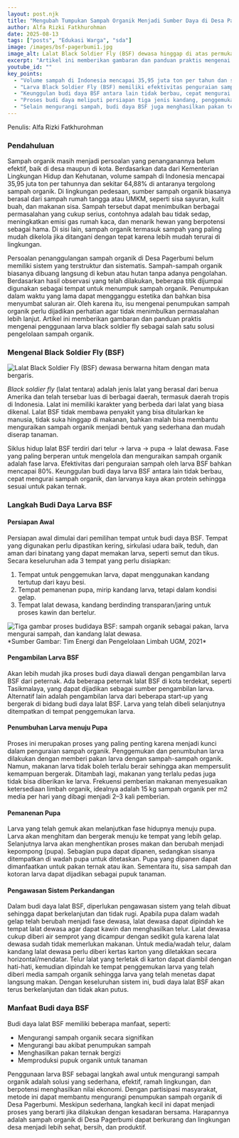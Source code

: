 ```yaml
---
layout: post.njk
title: "Mengubah Tumpukan Sampah Organik Menjadi Sumber Daya di Desa Pagerbumi"
author: Alfa Rizki Fatkhurohman
date: 2025-08-13
tags: ["posts", "Edukasi Warga", "sda"]
image: /images/bsf-pagerbumi1.jpg
image_alt: Lalat Black Soldier Fly (BSF) dewasa hinggap di atas permukaan kayu.
excerpt: "Artikel ini memberikan gambaran dan panduan praktis mengenai penggunaan larva black soldier fly sebagai salah satu solusi pengelolaan sampah organik, khususnya di Desa Pagerbumi."
youtube_id: ""
key_points:
  - "Volume sampah di Indonesia mencapai 35,95 juta ton per tahun dan sekitar 64,88% di antaranya adalah sampah organik."
  - "Larva Black Soldier Fly (BSF) memiliki efektivitas penguraian sampah hingga 80% dan tidak membawa penyakit."
  - "Keunggulan budi daya BSF antara lain tidak berbau, cepat mengurai sampah, dan larvanya kaya protein untuk pakan ternak."
  - "Proses budi daya meliputi persiapan tiga jenis kandang, penggemukan larva dengan sampah organik, pemanenan pupa, dan pengawasan siklus."
  - "Selain mengurangi sampah, budi daya BSF juga menghasilkan pakan ternak bergizi dan pupuk organik (kasgot)."
---
```

Penulis: Alfa Rizki Fatkhurohman

### Pendahuluan

Sampah organik masih menjadi persoalan yang penanganannya belum efektif, baik di desa maupun di kota. Berdasarkan data dari Kementerian Lingkungan Hidup dan Kehutanan, volume sampah di Indonesia mencapai 35,95 juta ton per tahunnya dan sekitar 64,88% di antaranya tergolong sampah organik. Di lingkungan pedesaan, sumber sampah organik biasanya berasal dari sampah rumah tangga atau UMKM, seperti sisa sayuran, kulit buah, dan makanan sisa. Sampah tersebut dapat menimbulkan berbagai permasalahan yang cukup serius, contohnya adalah bau tidak sedap, meningkatkan emisi gas rumah kaca, dan menarik hewan yang berpotensi sebagai hama. Di sisi lain, sampah organik termasuk sampah yang paling mudah dikelola jika ditangani dengan tepat karena lebih mudah terurai di lingkungan.

Persoalan penanggulangan sampah organik di Desa Pagerbumi belum memiliki sistem yang terstruktur dan sistematis. Sampah-sampah organik biasanya dibuang langsung di kebun atau hutan tanpa adanya pengolahan. Berdasarkan hasil observasi yang telah dilakukan, beberapa titik dijumpai digunakan sebagai tempat untuk menumpuk sampah organik. Penumpukan dalam waktu yang lama dapat mengganggu estetika dan bahkan bisa menyumbat saluran air. Oleh karena itu, isu mengenai penumpukan sampah organik perlu dijadikan perhatian agar tidak menimbulkan permasalahan lebih lanjut. Artikel ini memberikan gambaran dan panduan praktis mengenai penggunaan larva black soldier fly sebagai salah satu solusi pengelolaan sampah organik.

### Mengenal Black Soldier Fly (BSF)

<img title="Lalat Black Soldier Fly (BSF) Dewasa" alt="Lalat Black Soldier Fly (BSF) dewasa berwarna hitam dengan mata bergaris." src="/images/bsf-pagerbumi1.jpg">

*Black soldier fly* (lalat tentara) adalah jenis lalat yang berasal dari benua Amerika dan telah tersebar luas di berbagai daerah, termasuk daerah tropis di Indonesia. Lalat ini memiliki karakter yang berbeda dari lalat yang biasa dikenal. Lalat BSF tidak membawa penyakit yang bisa ditularkan ke manusia, tidak suka hinggap di makanan, bahkan malah bisa membantu menguraikan sampah organik menjadi bentuk yang sederhana dan mudah diserap tanaman.

Siklus hidup lalat BSF terdiri dari telur → larva → pupa → lalat dewasa. Fase yang paling berperan untuk mengelola dan menguraikan sampah organik adalah fase larva. Efektivitas dari penguraian sampah oleh larva BSF bahkan mencapai 80%. Keunggulan budi daya larva BSF antara lain tidak berbau, cepat mengurai sampah organik, dan larvanya kaya akan protein sehingga sesuai untuk pakan ternak.

### Langkah Budi Daya Larva BSF

#### Persiapan Awal
Persiapan awal dimulai dari pemilihan tempat untuk budi daya BSF. Tempat yang digunakan perlu dipastikan kering, sirkulasi udara baik, teduh, dan aman dari binatang yang dapat memakan larva, seperti semut dan tikus. Secara keseluruhan ada 3 tempat yang perlu disiapkan:
1. Tempat untuk penggemukan larva, dapat menggunakan kandang tertutup dari kayu besi.
2. Tempat pemanenan pupa, mirip kandang larva, tetapi dalam kondisi gelap.
3. Tempat lalat dewasa, kandang berdinding transparan/jaring untuk proses kawin dan bertelur.

<img title="Proses Budi Daya BSF" alt="Tiga gambar proses budidaya BSF: sampah organik sebagai pakan, larva mengurai sampah, dan kandang lalat dewasa." src="/images/bsf-pagerbumi2.jpg">
*Sumber Gambar: Tim Energi dan Pengelolaan Limbah UGM, 2021*

#### Pengambilan Larva BSF
Akan lebih mudah jika proses budi daya diawali dengan pengambilan larva BSF dari peternak. Ada beberapa peternak lalat BSF di kota terdekat, seperti Tasikmalaya, yang dapat dijadikan sebagai sumber pengambilan larva. Alternatif lain adalah pengambilan larva dari beberapa start-up yang bergerak di bidang budi daya lalat BSF. Larva yang telah dibeli selanjutnya ditempatkan di tempat penggemukan larva.

#### Penumbuhan Larva menuju Pupa
Proses ini merupakan proses yang paling penting karena menjadi kunci dalam penguraian sampah organik. Penggemukan dan penumbuhan larva dilakukan dengan memberi pakan larva dengan sampah-sampah organik. Namun, makanan larva tidak boleh terlalu berair sehingga akan mempersulit kemampuan bergerak. Ditambah lagi, makanan yang terlalu pedas juga tidak bisa diberikan ke larva. Frekuensi pemberian makanan menyesuaikan ketersediaan limbah organik, idealnya adalah 15 kg sampah organik per m2 media per hari yang dibagi menjadi 2–3 kali pemberian.

#### Pemanenan Pupa
Larva yang telah gemuk akan melanjutkan fase hidupnya menuju pupa. Larva akan menghitam dan bergerak menuju ke tempat yang lebih gelap. Selanjutnya larva akan menghentikan proses makan dan berubah menjadi kepompong (pupa). Sebagian pupa dapat dipanen, sedangkan sisanya ditempatkan di wadah pupa untuk ditetaskan. Pupa yang dipanen dapat dimanfaatkan untuk pakan ternak atau ikan. Sementara itu, sisa sampah dan kotoran larva dapat dijadikan sebagai pupuk tanaman.

#### Pengawasan Sistem Perkandangan
Dalam budi daya lalat BSF, diperlukan pengawasan sistem yang telah dibuat sehingga dapat berkelanjutan dan tidak rugi. Apabila pupa dalam wadah gelap telah berubah menjadi fase dewasa, lalat dewasa dapat dipindah ke tempat lalat dewasa agar dapat kawin dan menghasilkan telur. Lalat dewasa cukup diberi air semprot yang dicampur dengan sedikit gula karena lalat dewasa sudah tidak memerlukan makanan. Untuk media/wadah telur, dalam kandang lalat dewasa perlu diberi kertas karton yang diletakkan secara horizontal/mendatar. Telur lalat yang terletak di karton dapat diambil dengan hati-hati, kemudian dipindah ke tempat penggemukan larva yang telah diberi media sampah organik sehingga larva yang telah menetas dapat langsung makan. Dengan keseluruhan sistem ini, budi daya lalat BSF akan terus berkelanjutan dan tidak akan putus.

### Manfaat Budi daya BSF
Budi daya lalat BSF memiliki beberapa manfaat, seperti:
* Mengurangi sampah organik secara signifikan
* Mengurangi bau akibat penumpukan sampah
* Menghasilkan pakan ternak bergizi
* Memproduksi pupuk organik untuk tanaman

Penggunaan larva BSF sebagai langkah awal untuk mengurangi sampah organik adalah solusi yang sederhana, efektif, ramah lingkungan, dan berpotensi menghasilkan nilai ekonomi. Dengan partisipasi masyarakat, metode ini dapat membantu mengurangi penumpukan sampah organik di Desa Pagerbumi. Meskipun sederhana, langkah kecil ini dapat menjadi proses yang berarti jika dilakukan dengan kesadaran bersama. Harapannya adalah sampah organik di Desa Pagerbumi dapat berkurang dan lingkungan desa menjadi lebih sehat, bersih, dan produktif.